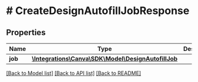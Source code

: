 # # CreateDesignAutofillJobResponse

## Properties

Name | Type | Description | Notes
------------ | ------------- | ------------- | -------------
**job** | [**\Integrations\Canva\SDK\Model\DesignAutofillJob**](DesignAutofillJob.md) |  |

[[Back to Model list]](../../README.md#models) [[Back to API list]](../../README.md#endpoints) [[Back to README]](../../README.md)
